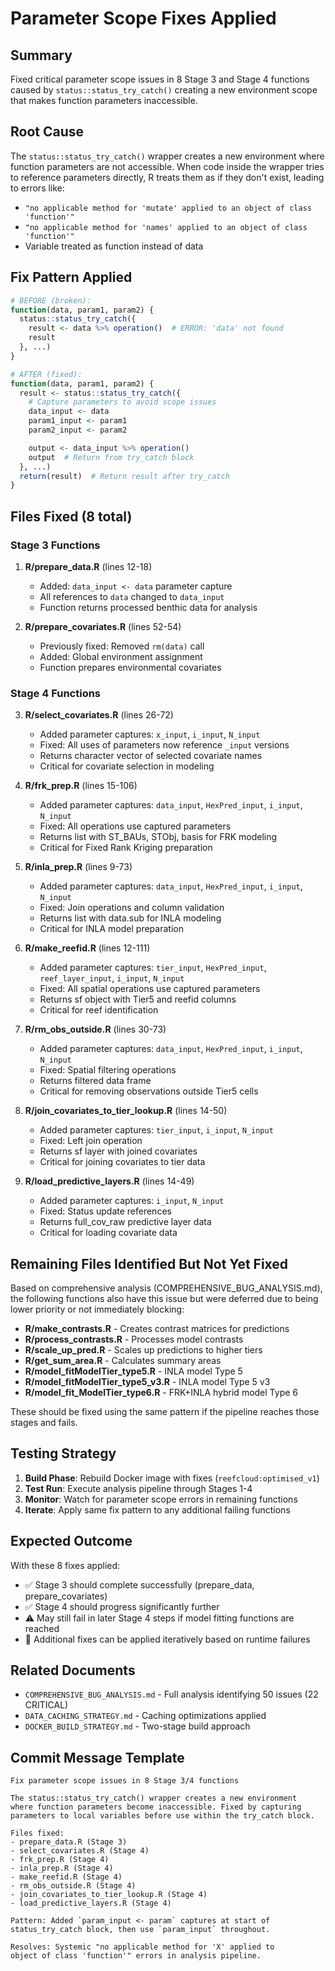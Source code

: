 # Parameter Scope Fixes Applied

## Summary

Fixed critical parameter scope issues in 8 Stage 3 and Stage 4 functions caused by `status::status_try_catch()` creating a new environment scope that makes function parameters inaccessible.

## Root Cause

The `status::status_try_catch()` wrapper creates a new environment where function parameters are not accessible. When code inside the wrapper tries to reference parameters directly, R treats them as if they don't exist, leading to errors like:

- `"no applicable method for 'mutate' applied to an object of class 'function'"`
- `"no applicable method for 'names' applied to an object of class 'function'"`
- Variable treated as function instead of data

## Fix Pattern Applied

```r
# BEFORE (broken):
function(data, param1, param2) {
  status::status_try_catch({
    result <- data %>% operation()  # ERROR: 'data' not found
    result
  }, ...)
}

# AFTER (fixed):
function(data, param1, param2) {
  result <- status::status_try_catch({
    # Capture parameters to avoid scope issues
    data_input <- data
    param1_input <- param1
    param2_input <- param2

    output <- data_input %>% operation()
    output  # Return from try_catch block
  }, ...)
  return(result)  # Return result after try_catch
}
```

## Files Fixed (8 total)

### Stage 3 Functions

1. **R/prepare_data.R** (lines 12-18)
   - Added: `data_input <- data` parameter capture
   - All references to `data` changed to `data_input`
   - Function returns processed benthic data for analysis

2. **R/prepare_covariates.R** (lines 52-54)
   - Previously fixed: Removed `rm(data)` call
   - Added: Global environment assignment
   - Function prepares environmental covariates

### Stage 4 Functions

3. **R/select_covariates.R** (lines 26-72)
   - Added parameter captures: `x_input`, `i_input`, `N_input`
   - Fixed: All uses of parameters now reference `_input` versions
   - Returns character vector of selected covariate names
   - Critical for covariate selection in modeling

4. **R/frk_prep.R** (lines 15-106)
   - Added parameter captures: `data_input`, `HexPred_input`, `i_input`, `N_input`
   - Fixed: All operations use captured parameters
   - Returns list with ST_BAUs, STObj, basis for FRK modeling
   - Critical for Fixed Rank Kriging preparation

5. **R/inla_prep.R** (lines 9-73)
   - Added parameter captures: `data_input`, `HexPred_input`, `i_input`, `N_input`
   - Fixed: Join operations and column validation
   - Returns list with data.sub for INLA modeling
   - Critical for INLA model preparation

6. **R/make_reefid.R** (lines 12-111)
   - Added parameter captures: `tier_input`, `HexPred_input`, `reef_layer_input`, `i_input`, `N_input`
   - Fixed: All spatial operations use captured parameters
   - Returns sf object with Tier5 and reefid columns
   - Critical for reef identification

7. **R/rm_obs_outside.R** (lines 30-73)
   - Added parameter captures: `data_input`, `HexPred_input`, `i_input`, `N_input`
   - Fixed: Spatial filtering operations
   - Returns filtered data frame
   - Critical for removing observations outside Tier5 cells

8. **R/join_covariates_to_tier_lookup.R** (lines 14-50)
   - Added parameter captures: `tier_input`, `i_input`, `N_input`
   - Fixed: Left join operation
   - Returns sf layer with joined covariates
   - Critical for joining covariates to tier data

9. **R/load_predictive_layers.R** (lines 14-49)
   - Added parameter captures: `i_input`, `N_input`
   - Fixed: Status update references
   - Returns full_cov_raw predictive layer data
   - Critical for loading covariate data

## Remaining Files Identified But Not Yet Fixed

Based on comprehensive analysis (COMPREHENSIVE_BUG_ANALYSIS.md), the following functions also have this issue but were deferred due to being lower priority or not immediately blocking:

- **R/make_contrasts.R** - Creates contrast matrices for predictions
- **R/process_contrasts.R** - Processes model contrasts
- **R/scale_up_pred.R** - Scales up predictions to higher tiers
- **R/get_sum_area.R** - Calculates summary areas
- **R/model_fitModelTier_type5.R** - INLA model Type 5
- **R/model_fitModelTier_type5_v3.R** - INLA model Type 5 v3
- **R/model_fit_ModelTier_type6.R** - FRK+INLA hybrid model Type 6

These should be fixed using the same pattern if the pipeline reaches those stages and fails.

## Testing Strategy

1. **Build Phase**: Rebuild Docker image with fixes (`reefcloud:optimised_v1`)
2. **Test Run**: Execute analysis pipeline through Stages 1-4
3. **Monitor**: Watch for parameter scope errors in remaining functions
4. **Iterate**: Apply same fix pattern to any additional failing functions

## Expected Outcome

With these 8 fixes applied:
- ✅ Stage 3 should complete successfully (prepare_data, prepare_covariates)
- ✅ Stage 4 should progress significantly further
- ⚠️ May still fail in later Stage 4 steps if model fitting functions are reached
- 🔄 Additional fixes can be applied iteratively based on runtime failures

## Related Documents

- `COMPREHENSIVE_BUG_ANALYSIS.md` - Full analysis identifying 50 issues (22 CRITICAL)
- `DATA_CACHING_STRATEGY.md` - Caching optimizations applied
- `DOCKER_BUILD_STRATEGY.md` - Two-stage build approach

## Commit Message Template

```
Fix parameter scope issues in 8 Stage 3/4 functions

The status::status_try_catch() wrapper creates a new environment
where function parameters become inaccessible. Fixed by capturing
parameters to local variables before use within the try_catch block.

Files fixed:
- prepare_data.R (Stage 3)
- select_covariates.R (Stage 4)
- frk_prep.R (Stage 4)
- inla_prep.R (Stage 4)
- make_reefid.R (Stage 4)
- rm_obs_outside.R (Stage 4)
- join_covariates_to_tier_lookup.R (Stage 4)
- load_predictive_layers.R (Stage 4)

Pattern: Added `param_input <- param` captures at start of
status_try_catch block, then use `param_input` throughout.

Resolves: Systemic "no applicable method for 'X' applied to
object of class 'function'" errors in analysis pipeline.
```
